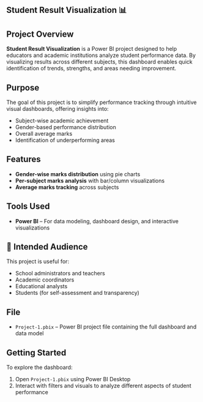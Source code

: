 ## Student Result Visualization 📊

## Project Overview

**Student Result Visualization** is a Power BI project designed to help educators and academic institutions analyze student performance data. By visualizing results across different subjects, this dashboard enables quick identification of trends, strengths, and areas needing improvement.

## Purpose

The goal of this project is to simplify performance tracking through intuitive visual dashboards, offering insights into:

- Subject-wise academic achievement
- Gender-based performance distribution
- Overall average marks
- Identification of underperforming areas

## Features

- **Gender-wise marks distribution** using pie charts  
- **Per-subject marks analysis** with bar/column visualizations  
- **Average marks tracking** across subjects  

## Tools Used

- **Power BI** – For data modeling, dashboard design, and interactive visualizations

## 👥 Intended Audience

This project is useful for:
- School administrators and teachers
- Academic coordinators
- Educational analysts
- Students (for self-assessment and transparency)

## File

- `Project-1.pbix` – Power BI project file containing the full dashboard and data model

## Getting Started

To explore the dashboard:
1. Open `Project-1.pbix` using Power BI Desktop
2. Interact with filters and visuals to analyze different aspects of student performance


